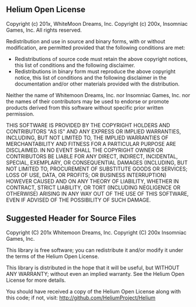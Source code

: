 Helium Open License
-------------------

Copyright (c) 201x, WhiteMoon Dreams, Inc.
Copyright (c) 200x, Insomniac Games, Inc.
All rights reserved.

Redistribution and use in source and binary forms, with or without modification, are permitted provided that the following conditions are met:

 * Redistributions of source code must retain the above copyright notices, this list of conditions and the following disclaimer.
 * Redistributions in binary form must reproduce the above copyright notice, this list of conditions and the following disclaimer in the documentation and/or other materials provided with the distribution.

Neither the name of Whitemoon Dreams, Inc. nor Insomniac Games, Inc. nor the names of their contributors may be used to endorse or promote products derived from this software without specific prior written permission.

THIS SOFTWARE IS PROVIDED BY THE COPYRIGHT HOLDERS AND CONTRIBUTORS "AS IS" AND ANY EXPRESS OR IMPLIED WARRANTIES, INCLUDING, BUT NOT LIMITED TO, THE IMPLIED WARRANTIES OF MERCHANTABILITY AND FITNESS FOR A PARTICULAR PURPOSE ARE DISCLAIMED. IN NO EVENT SHALL THE COPYRIGHT OWNER OR CONTRIBUTORS BE LIABLE FOR ANY DIRECT, INDIRECT, INCIDENTAL, SPECIAL, EXEMPLARY, OR CONSEQUENTIAL DAMAGES (INCLUDING, BUT NOT LIMITED TO, PROCUREMENT OF SUBSTITUTE GOODS OR SERVICES; LOSS OF USE, DATA, OR PROFITS; OR BUSINESS INTERRUPTION) HOWEVER CAUSED AND ON ANY THEORY OF LIABILITY, WHETHER IN CONTRACT, STRICT LIABILITY, OR TORT (INCLUDING NEGLIGENCE OR OTHERWISE) ARISING IN ANY WAY OUT OF THE USE OF THIS SOFTWARE, EVEN IF ADVISED OF THE POSSIBILITY OF SUCH DAMAGE.

Suggested Header for Source Files
---------------------------------

<Library name>
<Brief library description>
Copyright (C) 201x Whitemoon Dreams, Inc.
Copyright (C) 200x Insomniac Games, Inc.

This library is free software; you can redistribute it and/or modify it under the terms of the Helium Open License.

This library is distributed in the hope that it will be useful, but WITHOUT ANY WARRANTY; without even an implied warranty. See the Helium Open License for more details.

You should have received a copy of the Helium Open License along with this code; if not, visit: http://github.com/HeliumProject/Helium
